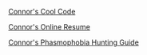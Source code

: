 [Connor's Cool Code](https://github.com/cmulholla/cmulholland)

[Connor's Online Resume](https://cmulholla.github.io/cmulholland/main.html)

[Connor's Phasmophobia Hunting Guide](https://cmulholla.github.io/cmulholland/Connors-Phasmophobia-Hunting-Guide)
